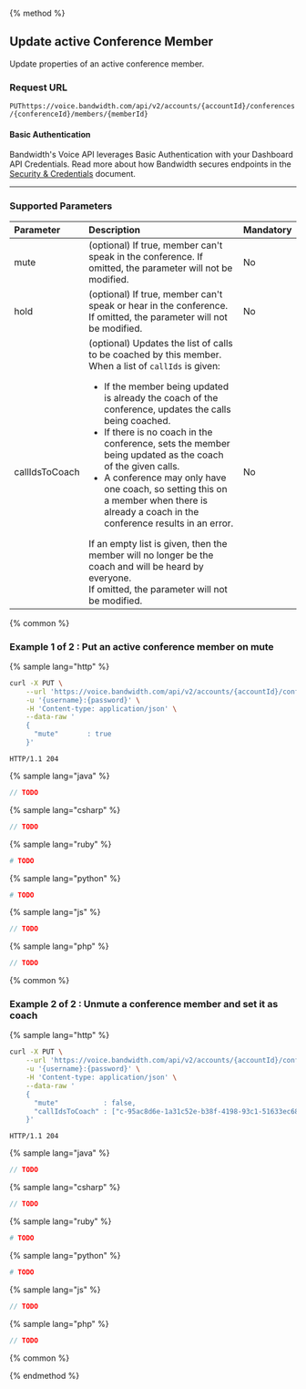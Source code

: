 {% method %}
## Update active Conference Member
Update properties of an active conference member.

### Request URL

<code class="put">PUT</code>`https://voice.bandwidth.com/api/v2/accounts/{accountId}/conferences/{conferenceId}/members/{memberId}`

#### Basic Authentication

Bandwidth's Voice API leverages Basic Authentication with your Dashboard API Credentials. Read more about how Bandwidth secures endpoints in the [Security & Credentials](../../../guides/accountCredentials.md) document.

---

### Supported Parameters

| Parameter       | Description                                                                                                          | Mandatory |
|:----------------|:---------------------------------------------------------------------------------------------------------------------|:----------|
| mute            | (optional) If true, member can't speak in the conference. If omitted, the parameter will not be modified.            | No        |
| hold            | (optional) If true, member can't speak or hear in the conference. If omitted, the parameter will not be modified.    | No        |
| callIdsToCoach  | (optional) Updates the list of calls to be coached by this member.<br> When a list of `callIds` is given:<ul><li>If the member being updated is already the coach of the conference, updates the calls being coached.</li><li>If there is no coach in the conference, sets the member being updated as the coach of the given calls.</li><li>A conference may only have one coach, so setting this on a member when there is already a coach in the conference results in an error.</li></ul><aside class="text-only general">If an empty list is given, then the member will no longer be the coach and will be heard by everyone.</aside> If omitted, the parameter will not be modified. | No        | 

{% common %}

### Example 1 of 2 : Put an active conference member on mute

{% sample lang="http" %}

```bash
curl -X PUT \
    --url 'https://voice.bandwidth.com/api/v2/accounts/{accountId}/conferences/{conferenceId}/members/{memberId}' \
    -u '{username}:{password}' \
    -H 'Content-type: application/json' \
    --data-raw '
    {
      "mute"       : true
    }'
```

```
HTTP/1.1 204
```

{% sample lang="java" %}

```java
// TODO
```

{% sample lang="csharp" %}

```csharp
// TODO
```

{% sample lang="ruby" %}

```ruby
# TODO
```

{% sample lang="python" %}

```python
# TODO
```

{% sample lang="js" %}

```js
// TODO
```

{% sample lang="php" %}

```php
// TODO
```

{% common %}

### Example 2 of 2 : Unmute a conference member and set it as coach

{% sample lang="http" %}

```bash
curl -X PUT \
    --url 'https://voice.bandwidth.com/api/v2/accounts/{accountId}/conferences/{conferenceId}/members/{memberId}' \
    -u '{username}:{password}' \
    -H 'Content-type: application/json' \
    --data-raw '
    {
      "mute"           : false,
      "callIdsToCoach" : ["c-95ac8d6e-1a31c52e-b38f-4198-93c1-51633ec68f8d", "c-2a913f94-6a486f3a-3cae-4034-bcc3-f0c9fa77ca2f"]
    }'
```

```
HTTP/1.1 204
```

{% sample lang="java" %}

```java
// TODO
```

{% sample lang="csharp" %}

```csharp
// TODO
```

{% sample lang="ruby" %}

```ruby
# TODO
```

{% sample lang="python" %}

```python
# TODO
```

{% sample lang="js" %}

```js
// TODO
```

{% sample lang="php" %}

```php
// TODO
```

{% common %}

{% endmethod %}